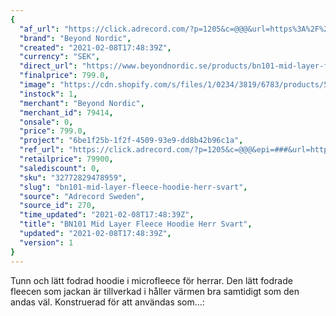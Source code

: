 ```yaml
---
{
  "af_url": "https://click.adrecord.com/?p=1205&c=@@@&url=https%3A%2F%2Fwww.beyondnordic.se%2Fproducts%2Fbn101-mid-layer-fleece-herr-svart",
  "brand": "Beyond Nordic",
  "created": "2021-02-08T17:48:39Z",
  "currency": "SEK",
  "direct_url": "https://www.beyondnordic.se/products/bn101-mid-layer-fleece-herr-svart",
  "finalprice": 799.0,
  "image": "https://cdn.shopify.com/s/files/1/0234/3819/6783/products/55e3ae46f89468d4c5a33d05acb57a0f7e3ddd3d_2048x2048.jpg",
  "instock": 1,
  "merchant": "Beyond Nordic",
  "merchant_id": 79414,
  "onsale": 0,
  "price": 799.0,
  "project": "6be1f25b-1f2f-4509-93e9-dd8b42b96c1a",
  "ref_url": "https://click.adrecord.com/?p=1205&c=@@@&epi=###&url=https%3A%2F%2Fwww.beyondnordic.se%2Fproducts%2Fbn101-mid-layer-fleece-herr-svart",
  "retailprice": 79900,
  "salediscount": 0,
  "sku": "32772829478959",
  "slug": "bn101-mid-layer-fleece-hoodie-herr-svart",
  "source": "Adrecord Sweden",
  "source_id": 270,
  "time_updated": "2021-02-08T17:48:39Z",
  "title": "BN101 Mid Layer Fleece Hoodie Herr Svart",
  "updated": "2021-02-08T17:48:39Z",
  "version": 1
}
---
```


Tunn och lätt fodrad hoodie i microfleece för herrar. Den lätt fodrade fleecen som jackan är tillverkad i håller värmen bra samtidigt som den andas väl. Konstruerad för att användas som…:

